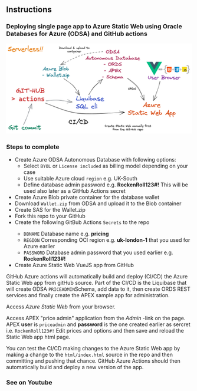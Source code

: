 ## Instructions

### Deploying single page app to Azure Static Web using Oracle Databases for Azure (ODSA) and GitHub actions

<p>
<img src="ODSA-Sattic-web-app.png" width="800" />

### Steps to complete
    
<ul>
<li>Create Azure ODSA Autonomous Database with following options:
<ul>
    <li>Select <code>BYOL</code> or <code>License included</code> as billing model depending on your case</li>
    <li>Use suitable Azure cloud <code>region</code> e.g. UK-South</li>
    <li>Define database admin password e.g. <b>RockenRoll123#!</b> This will be used also later as a GitHub Actions secret</li>
</ul>
<li>Create Azure Blob private container for the database wallet</li>
<li>Download <code>Wallet.zip</code> from ODSA and upload it to the Blob container</li>
<li>Create SAS for the Wallet.zip</li>
<li>Fork this repo to your GitHub</li>
<li>Create the following GitBub Actions <code>Secrets</code> to the repo</li>
<ul>
    <li><code>DBNAME</code> Database name e.g. <b>pricing</b></li>
    <li><code>REGION</code> Corresponding OCI region e.g. <b>uk-london-1</b> that you used for Azure earlier</li>
    <li><code>PASSWORD</code> Database admin password that you used earlier e.g. <b>RockenRoll123#!</b></li>
</ul>
<li>Create Azure Static Web VueJS app from GitHub</li>
</ul>

<p>
GitHub Azure actions will automatically build and deploy (CI/CD) the Azure Static Web app from gitHub source.
Part of the CI/CD is the Liquibase that will create ODSA <code>PRICEADMIN</code>Schema, add data to it, 
then create ORDS REST services and finally create the APEX sample app for administration.

<p>
Access <i>Azure Static Web</i> from your browser.

<p>
Access APEX "price admin" application from the <i>Admin</i> -link on the page.
APEX <b>user</b> is <code>priceadmin</code> and <b>password</b> is the one created earlier as sercret i.e. <code>RockenRoll123#!</code>
Edit prices and options and then save and reload the Static Web app html page.

<p>
You can test the CI/CD making changes to the Azure Static Web app by making a change to the 
<code>html/index.html</code> source in the repo and then committing and pushing that chance.
GitHub Azure Actions should then automatically build and deploy a new version of the app. 

### See on Youtube

